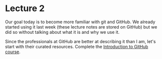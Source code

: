 # Lecture 2
Our goal today is to become more familiar with git and GitHub. We already started using it last week (these lecture notes are stored on GitHub) but we did so without talking about what it is and why we use it. 

Since the professionals at GitHub are better at describing it than I am, let's start with their curated resources. Complete the [Introduction to GitHub course](https://lab.github.com/githubtraining/introduction-to-github). 